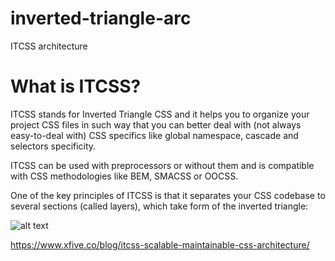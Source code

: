 # inverted-triangle-arc
ITCSS architecture

# What is ITCSS?
ITCSS stands for Inverted Triangle CSS and it helps you to organize your project CSS files in such way that you can better deal with (not always easy-to-deal with) CSS specifics like global namespace, cascade and selectors specificity.

ITCSS can be used with preprocessors or without them and is compatible with CSS methodologies like BEM, SMACSS or OOCSS.

One of the key principles of ITCSS is that it separates your CSS codebase to several sections (called layers), which take form of the inverted triangle:

![alt text](https://www.xfivecdn.com/xfive/wp-content/uploads/2016/02/01083650/itcss-layers2.svg)<!-- .element height="200px" width="200px" -->

https://www.xfive.co/blog/itcss-scalable-maintainable-css-architecture/


